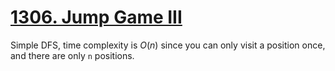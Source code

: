 [1306. Jump Game III](https://leetcode.com/problems/jump-game-iii/)
===
Simple DFS, time complexity is $O(n)$ since you can only visit a position once, and there are only `n` positions.